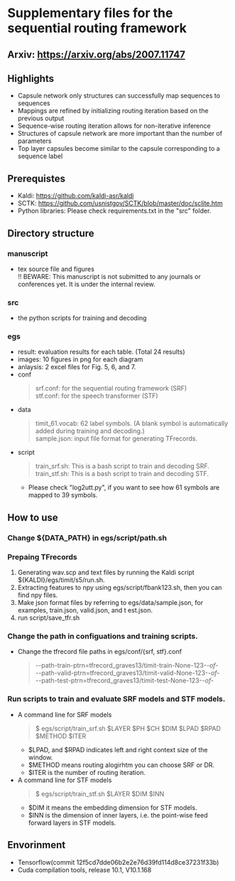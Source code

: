 # Supplementary files for the sequential routing framework
## Arxiv: https://arxiv.org/abs/2007.11747
## Highlights
  - Capsule network only structures can successfully map sequences to sequences
  - Mappings are refined by initializing routing iteration based on the previous output
  - Sequence-wise routing iteration allows for non-iterative inference
  - Structures of capsule network are more important than the number of parameters
  - Top layer capsules become similar to the capsule corresponding to a sequence label

## Prerequistes
  - Kaldi: https://github.com/kaldi-asr/kaldi  
  - SCTK: https://github.com/usnistgov/SCTK/blob/master/doc/sclite.htm  
  - Python libraries: Please check requirements.txt in the "src" folder.  

## Directory structure

### manuscript
  - tex source file and figures  
  !! BEWARE: This manuscript is not submitted to any journals or conferences yet.  It is under the internal review.
### src
  - the python scripts for training and decoding  
### egs
  - result: evaluation results for each table. (Total 24 results)
  - images: 10 figures in png for each diagram  
  - anlaysis: 2 excel files for Fig. 5, 6, and 7.  
  - conf
    > srf.conf: for the sequential routing framework (SRF)  
    > stf.conf: for the speech transformer (STF)  
  - data
    > timit_61.vocab: 62 label symbols. (A blank symbol is automatically added during training and decoding.)  
    > sample.json: input file format for generating TFrecords.  
  - script
    > train_srf.sh: This is a bash script to train and decoding SRF.  
    > train_stf.sh: This is a bash script to train and decoding STF.  
      * Please check "log2utt.py", if you want to see how 61 symbols are mapped to 39 symbols.  

## How to use

### Change ${DATA_PATH} in egs/script/path.sh

### Prepaing TFrecords
  1) Generating wav.scp and text files by running the Kaldi script ${KALDI}/egs/timit/s5/run.sh.  
  2) Extracting features to npy using egs/script/fbank123.sh, then you can find npy files.  
  3) Make json format files by referring to egs/data/sample.json, for examples, train.json, valid.json, and t
est.json.  
  4) run script/save_tfr.sh  

### Change the path in configuations and training scripts.
  - Change the tfrecord file paths in egs/conf/{srf, stf}.conf  
    > --path-train-ptrn=tfrecord_graves13/timit-train-None-123-*-of-*  
    > --path-valid-ptrn=tfrecord_graves13/timit-valid-None-123-*-of-*  
    > --path-test-ptrn=tfrecord_graves13/timit-test-None-123-*-of-*  

### Run scripts to train and evaluate SRF models and STF models.
  - A command line for SRF models  
    > $ egs/script/train_srf.sh $LAYER $PH $CH $DIM $LPAD $RPAD $METHOD $ITER  
      * $LPAD, and $RPAD indicates left and right context size of the window.  
      * $METHOD means routing alogirhtm you can choose SRF or DR.  
      * $ITER is the number of routing iteration.  
  - A command line for STF models
    > $ egs/script/train_stf.sh $LAYER $DIM $INN  
      * $DIM it means the embedding dimension for STF models.  
      * $INN is the dimension of inner layers, i.e. the point-wise feed forward layers in STF models.

## Envorinment
  - Tensorflow(commit 12f5cd7dde06b2e2e76d39fd114d8ce37231f33b)
  - Cuda compilation tools, release 10.1, V10.1.168
